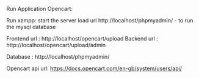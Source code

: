 Run Application Opencart:

Run xampp:
start the server
load url http://localhost/phpmyadmin/ - to run the mysql database

Frontend url : http://localhost/opencart/upload
Backend url : http://localhost/opencart/upload/admin

Database :
http://localhost/phpmyadmin/

Opencart api url:
https://docs.opencart.com/en-gb/system/users/api/
